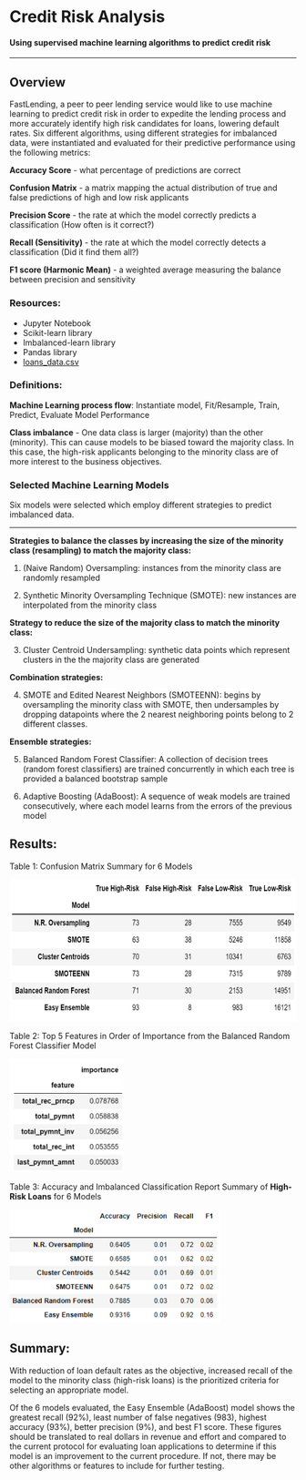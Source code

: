 # Credit Risk Analysis

#### Using supervised machine learning algorithms to predict credit risk
---

## Overview
 
FastLending, a peer to peer lending service would like to use machine learning to predict credit risk in order to expedite the lending process and more accurately identify high risk candidates for loans, lowering default rates.  Six different algorithms, using different strategies for imbalanced data, were instantiated and evaluated for their predictive performance using the following metrics:

**Accuracy Score** - what percentage of predictions are correct

**Confusion Matrix** - a matrix mapping the actual distribution of true and false predictions of high and low risk applicants

**Precision Score** - the rate at which the model correctly predicts a classification (How often is it correct?)

**Recall (Sensitivity)** - the rate at which the model correctly detects a classification (Did it find them all?)

**F1 score (Harmonic Mean)** - a weighted average measuring the balance between precision and sensitivity

### Resources:

- Jupyter Notebook
- Scikit-learn library
- Imbalanced-learn library
- Pandas library
- [loans_data.csv](https://github.com/lnshewmo/Credit_Risk_Analysis/blob/main/LoanStats_2019Q1.csv)

### Definitions:

**Machine Learning process flow**: Instantiate model, Fit/Resample, Train, Predict, Evaluate Model Performance

**Class imbalance** - One data class is larger (majority) than the other (minority).  This can cause models to be biased toward the majority class.  In this case, the high-risk applicants belonging to the minority class are of more interest to the business objectives.

### Selected Machine Learning Models

Six models were selected which employ different strategies to predict imbalanced data.

---

**Strategies to balance the classes by increasing the size of the minority class (resampling) to match the majority class:**

1. (Naive Random) Oversampling: instances from the minority class are randomly resampled 

2. Synthetic Minority Oversampling Technique (SMOTE): new instances are interpolated from the minority class 

**Strategy to reduce the size of the majority class to match the minority class:**

3. Cluster Centroid Undersampling: synthetic data points which represent clusters in the the majority class are generated

**Combination strategies:**

4. SMOTE and Edited Nearest Neighbors (SMOTEENN): begins by oversampling the minority class with SMOTE, then undersamples by dropping datapoints where the 2 nearest neighboring points belong to 2 different classes.

**Ensemble strategies:**

5. Balanced Random Forest Classifier: A collection of decision trees (random forest classifiers) are trained concurrently in which each tree is provided a balanced bootstrap sample

6. Adaptive Boosting (AdaBoost): A sequence of weak models are trained consecutively, where each model learns from the errors of the previous model

## Results: 

Table 1: Confusion Matrix Summary for 6 Models

<img src="https://github.com/lnshewmo/Credit_Risk_Analysis/blob/main/cm_summary_table.png" height="250" width="570" >

Table 2: Top 5 Features in Order of Importance from the Balanced Random Forest Classifier Model

<img src="https://github.com/lnshewmo/Credit_Risk_Analysis/blob/main/feature_importances.png" height="200" width="200" >

Table 3: Accuracy and Imbalanced Classification Report Summary of **High-Risk Loans** for 6 Models

<img src="https://github.com/lnshewmo/Credit_Risk_Analysis/blob/main/summary_table.png" height="200" width="370" >

## Summary: 

With reduction of loan default rates as the objective, increased recall of the model to the minority class (high-risk loans) is the prioritized criteria for selecting an appropriate model.  

Of the 6 models evaluated, the Easy Ensemble (AdaBoost) model shows the greatest recall (92%), least number of false negatives (983), highest accuracy (93%), better precision (9%), and best F1 score.  These figures should be translated to real dollars in revenue and effort and compared to the current protocol for evaluating loan applications to determine if this model is an improvement to the current procedure.  If not, there may be other algorithms or features to include for further testing.
